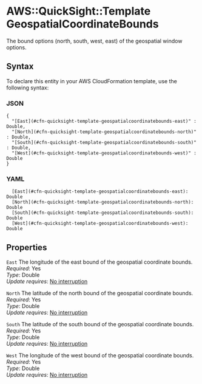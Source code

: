 # AWS::QuickSight::Template GeospatialCoordinateBounds<a name="aws-properties-quicksight-template-geospatialcoordinatebounds"></a>

The bound options \(north, south, west, east\) of the geospatial window options\.

## Syntax<a name="aws-properties-quicksight-template-geospatialcoordinatebounds-syntax"></a>

To declare this entity in your AWS CloudFormation template, use the following syntax:

### JSON<a name="aws-properties-quicksight-template-geospatialcoordinatebounds-syntax.json"></a>

```
{
  "[East](#cfn-quicksight-template-geospatialcoordinatebounds-east)" : Double,
  "[North](#cfn-quicksight-template-geospatialcoordinatebounds-north)" : Double,
  "[South](#cfn-quicksight-template-geospatialcoordinatebounds-south)" : Double,
  "[West](#cfn-quicksight-template-geospatialcoordinatebounds-west)" : Double
}
```

### YAML<a name="aws-properties-quicksight-template-geospatialcoordinatebounds-syntax.yaml"></a>

```
  [East](#cfn-quicksight-template-geospatialcoordinatebounds-east): Double
  [North](#cfn-quicksight-template-geospatialcoordinatebounds-north): Double
  [South](#cfn-quicksight-template-geospatialcoordinatebounds-south): Double
  [West](#cfn-quicksight-template-geospatialcoordinatebounds-west): Double
```

## Properties<a name="aws-properties-quicksight-template-geospatialcoordinatebounds-properties"></a>

`East` <a name="cfn-quicksight-template-geospatialcoordinatebounds-east"></a>
The longitude of the east bound of the geospatial coordinate bounds\.  
_Required_: Yes  
_Type_: Double  
_Update requires_: [No interruption](https://docs.aws.amazon.com/AWSCloudFormation/latest/UserGuide/using-cfn-updating-stacks-update-behaviors.html#update-no-interrupt)

`North` <a name="cfn-quicksight-template-geospatialcoordinatebounds-north"></a>
The latitude of the north bound of the geospatial coordinate bounds\.  
_Required_: Yes  
_Type_: Double  
_Update requires_: [No interruption](https://docs.aws.amazon.com/AWSCloudFormation/latest/UserGuide/using-cfn-updating-stacks-update-behaviors.html#update-no-interrupt)

`South` <a name="cfn-quicksight-template-geospatialcoordinatebounds-south"></a>
The latitude of the south bound of the geospatial coordinate bounds\.  
_Required_: Yes  
_Type_: Double  
_Update requires_: [No interruption](https://docs.aws.amazon.com/AWSCloudFormation/latest/UserGuide/using-cfn-updating-stacks-update-behaviors.html#update-no-interrupt)

`West` <a name="cfn-quicksight-template-geospatialcoordinatebounds-west"></a>
The longitude of the west bound of the geospatial coordinate bounds\.  
_Required_: Yes  
_Type_: Double  
_Update requires_: [No interruption](https://docs.aws.amazon.com/AWSCloudFormation/latest/UserGuide/using-cfn-updating-stacks-update-behaviors.html#update-no-interrupt)
